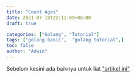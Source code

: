 ```yaml
---
title: "Count Ages"
date: 2021-07-18T22:11:09+08:00
draft: true

categories: ["Golang", "Tutorial"]
tags: ["golang basic",  "golang tutorial",]
toc: false
author: "Adwin"
---
```

Sebelum kesini ada baiknya untuk liat ["artikel ini"](https://blog.cryppy.xyz/get-time-in-location)